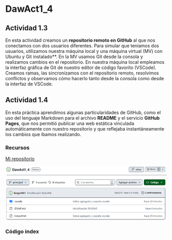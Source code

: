 # DawAct1_4
## Actividad 1.3

En esta actividad creamos un **repositorio remoto en GitHub** al que nos conectamos con dos usuarios diferentes. Para simular que teníamos dos usuarios, utilizamos nuestra máquina local y una máquina virtual (MV) con Ubuntu y Git instalado**. En la MV usamos Git desde la consola y realizamos cambios en el repositorio. En nuestra máquina local empleamos la interfaz gráfica de Git de nuestro editor de código favorito (VSCode). Creamos ramas, las sincronizamos con el repositorio remoto, resolvimos conflictos y observamos cómo hacerlo tanto desde la consola como desde la interfaz de VSCode.

## Actividad 1.4

En esta práctica aprendimos algunas particularidades de GitHub, como el uso del lenguaje Markdown para el archivo **README** y el servicio **GitHub Pages**, que nos permitió publicar una web estática vinculada automáticamente con nuestro repositorio y que reflejaba instantáneamente los cambios que íbamos realizando.

### Recursos 

[Mi repositorio](https://www.example.com)

![imagen](imagen.png)

### Código index



